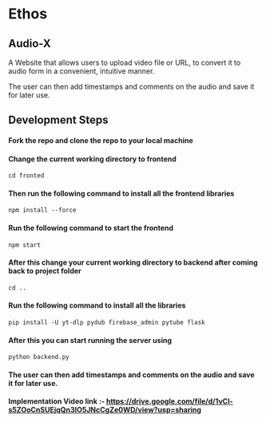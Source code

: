 # Ethos
## Audio-X
A Website that allows users to upload video file or URL, to convert it to audio form in a convenient, intuitive manner.

The user can then add timestamps and comments on the audio and save it for later use.

## Development Steps
#### Fork the repo and clone the repo to your local machine 
#### Change the current working directory to frontend
```cd fronted```
#### Then run the following command to install all the frontend libraries
```npm install --force```
#### Run the following command to start the frontend
```npm start```
#### After this change your current working directory to backend after coming back to project folder
```cd ..```
#### Run the following command to install all the libraries
```pip install -U yt-dlp pydub firebase_admin pytube flask```
#### After this you can start running the server using 
```python backend.py```
#### The user can then add timestamps and comments on the audio and save it for later use.

#### Implementation Video link :- https://drive.google.com/file/d/1vCl-s5ZOoCnSUEjqQn3IO5JNcCgZe0WD/view?usp=sharing

